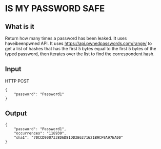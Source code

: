 # IS MY PASSWORD SAFE

## What is it

Return how many times a password has been leaked. It uses haveibeenpwned API.
It uses https://api.pwnedpasswords.com/range/ to get a list of hashes that has the first 5 bytes equal to the first 5 bytes of the typed password, then iterates over the list to find the correspondent hash.

## Input

HTTP POST

```
{
    "password": "Password1"
}
```

## Output

```
{
    "password": "Password1",
    "occurrences": "118930",
    "sha1": "70CCD9007338D6D81DD3B6271621B9CF9A97EA00"
}
```
